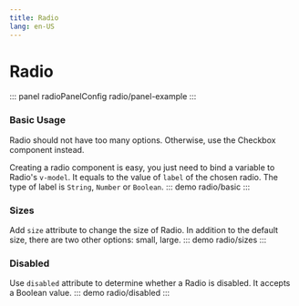 ```yaml
---
title: Radio
lang: en-US
---
```


<script setup>
import {radioPanelConfig} from '../../components/panel/config'
</script>

# Radio
::: panel radioPanelConfig
radio/panel-example
:::


### Basic Usage
Radio should not have too many options. Otherwise, use the Checkbox component instead.

Creating a radio component is easy, you just need to bind a variable to Radio's `v-model`. It equals to the value of `label` of the chosen radio. The type of label is `String`, `Number` or `Boolean`.
::: demo
radio/basic
:::


### Sizes
Add `size` attribute to change the size of Radio. In addition to the default size, there are two other options: small, large.
::: demo
radio/sizes
:::


### Disabled
Use `disabled` attribute to determine whether a Radio is disabled. It accepts a Boolean value.
::: demo
radio/disabled
:::